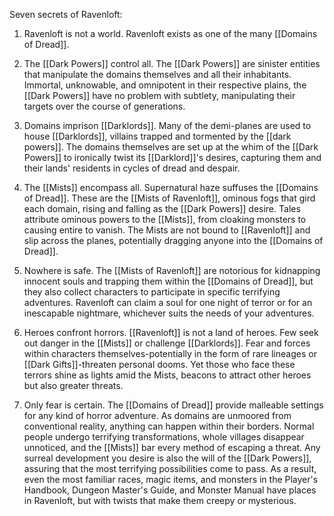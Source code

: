 Seven secrets of Ravenloft:

1. Ravenloft is not a world. Ravenloft exists as one of the many [[Domains of Dread]].

2. The [[Dark Powers]] control all. The [[Dark Powers]] are sinister entities that manipulate the domains themselves and all their inhabitants. Immortal, unknowable, and omnipotent in their respective plains, the [[Dark Powers]] have no problem with subtlety, manipulating their targets over the course of generations.

3. Domains imprison [[Darklords]]. Many of the demi-planes are used to house [[Darklords]], villains trapped and tormented by the [[dark powers]]. The domains themselves are set up at the whim of the [[Dark Powers]] to ironically twist its [[Darklord]]'s desires, capturing them and their lands' residents in cycles of dread and despair.

4. The [[Mists]] encompass all. Supernatural haze suffuses the [[Domains of Dread]]. These are the [[Mists of Ravenloft]], ominous fogs that gird each domain, rising and falling as the [[Dark Powers]] desire. Tales attribute ominous powers to the [[Mists]], from cloaking monsters to causing entire  to vanish. The Mists are not bound to [[Ravenloft]] and slip across the planes, potentially dragging anyone into the [[Domains of Dread]].

5. Nowhere is safe. The [[Mists of Ravenloft]] are notorious for kidnapping innocent souls and trapping them within the [[Domains of Dread]], but they also collect characters to participate in specific terrifying adventures. Ravenloft can claim a soul for one night of terror or for an inescapable nightmare, whichever suits the needs of your adventures.

6. Heroes confront horrors. [[Ravenloft]] is not a land of heroes. Few seek out danger in the [[Mists]] or challenge [[Darklords]]. Fear and forces within characters themselves-potentially in the form of rare lineages or [[Dark Gifts]]-threaten personal dooms. Yet those who face these terrors shine as lights amid the Mists, beacons to attract other heroes but also greater threats.

7. Only fear is certain. The [[Domains of Dread]] provide malleable settings for any kind of horror adventure. As domains are unmoored from conventional reality, anything can happen within their borders. Normal people undergo terrifying transformations, whole villages disappear unnoticed, and the [[Mists]] bar every method of escaping a threat. Any surreal development you desire is also the will of the [[Dark Powers]], assuring that the most terrifying possibilities come to pass. As a result, even the most familiar races, magic items, and monsters in the Player's Handbook, Dungeon Master's Guide, and Monster Manual have places in Ravenloft, but with twists that make them creepy or mysterious.